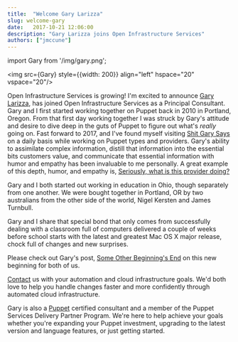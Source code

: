 ```yaml
---
title:  "Welcome Gary Larizza"
slug: welcome-gary
date:   2017-10-21 12:06:00
description: "Gary Larizza joins Open Infrastructure Services"
authors: ["jmccune"]
---
```


<!--
Since Docusaurus uses MDX, below is an example of how you would
resize an existing image by importing it and doing inline styling.

NOTE: You *NEED* the newline space between the import statement
and the tag that uses it or else npm will raise an error.
-->

import Gary from '/img/gary.png';

<img src={Gary} style={{width: 200}} align="left" hspace="20" vspace="20"/>

Open Infrastructure Services is growing!  I'm excited to announce [Gary
Larizza][gary], has joined Open Infrastructure Services as a Principal
Consultant.  Gary and I first started working together on Puppet back in 2010 in
Portland, Oregon.  From that first day working together I was struck by Gary's
attitude and desire to dive deep in the guts of Puppet to figure out what's
_really_ going on.  Fast forward to 2017, and I've found myself visiting [Shit
Gary Says][garyblog] on a daily basis while working on Puppet types and
providers.  Gary's ability to assimilate complex information, distill that
information into the essential bits customers value, and communicate that
essential information with humor and empathy has been invaluable to me
personally.  A great example of this depth, humor, and empathy is, [Seriously,
what is this provider doing?][garyprovider]

Gary and I both started out working in education in Ohio, though separately from
one another.  We were bought together in Portland, OR by two australians from
the other side of the world, Nigel Kersten and James Turnbull.

Gary and I share that special bond that only comes from successfully dealing
with a classroom full of computers delivered a couple of weeks before school
starts with the latest and greatest Mac OS X major release, chock full of
changes and new surprises.

Please check out Gary's post, [Some Other Beginning's End][garypost] on this new
beginning for both of us.

[Contact][contact] us with your automation and cloud infrastructure goals.  We'd
both love to help you handle changes faster and more confidently through
automated cloud infrastructure.

Gary is also a [Puppet][puppet] certified consultant and a member of the Puppet
Services Delivery Partner Program.  We're here to help achieve your goals
whether you're expanding your Puppet investment, upgrading to the latest version
and language features, or just getting started.

[puppet]: https://puppet.com/product
[gary]: http://garylarizza.com/
[garyblog]: http://garylarizza.com/blog/
[garypost]: http://garylarizza.com/blog/2017/08/25/some-other-beginnings-end/
[garyprovider]: http://garylarizza.com/blog/2013/12/15/seriously-what-is-this-provider-doing/
[avatar]: /img/gary-460.png
[contact]: /#contact
